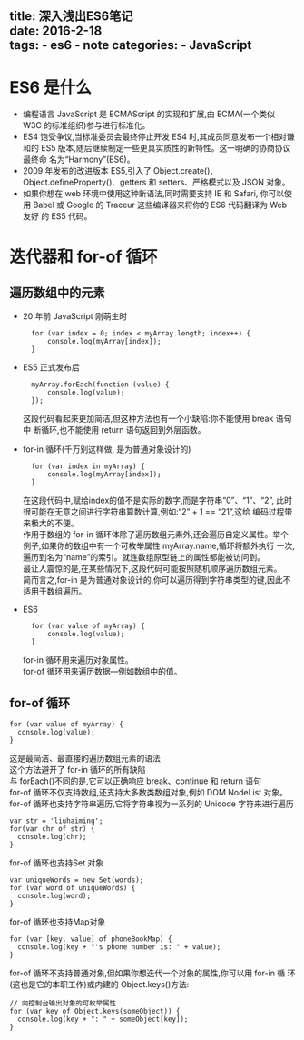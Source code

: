 title: 深入浅出ES6笔记  
date: 2016-2-18  
tags:
    - es6
    - note
categories:
    - JavaScript
---

# ES6 是什么

* 编程语言 JavaScript 是 ECMAScript 的实现和扩展,由 ECMA(一个类似 W3C 的标准组织)参与进行标准化。   
* ES4 饱受争议,当标准委员会最终停止开发 ES4 时,其成员同意发布一个相对谦和的 ES5 版本,随后继续制定一些更具实质性的新特性。这一明确的协商协议最终命 名为“Harmony”(ES6)。  
* 2009 年发布的改进版本 ES5,引入了 Object.create()、Object.defineProperty()、getters 和 setters、严格模式以及 JSON 对象。  
* 如果你想在 web 环境中使用这种新语法,同时需要支持 IE 和 Safari, 你可以使用 Babel 或 Google 的 Traceur 这些编译器来将你的 ES6 代码翻译为 Web 友好 的 ES5 代码。  

<!-- more -->

# 迭代器和 for-of 循环
## 遍历数组中的元素

* 20 年前 JavaScript 刚萌生时     

        for (var index = 0; index < myArray.length; index++) { 
            console.log(myArray[index]);
        }

* ES5 正式发布后  

        myArray.forEach(function (value) { 
            console.log(value);
        });  

    这段代码看起来更加简洁,但这种方法也有一个小缺陷:你不能使用 break 语句中 断循环,也不能使用 return 语句返回到外层函数。  

* for-in 循环(千万别这样做, 是为普通对象设计的) 

        for (var index in myArray) {
            console.log(myArray[index]);
        }

    在这段代码中,赋给index的值不是实际的数字,而是字符串“0”、“1”、“2”, 此时很可能在无意之间进行字符串算数计算,例如:“2” + 1 == “21”,这给 编码过程带来极大的不便。  
    作用于数组的 for-in 循环体除了遍历数组元素外,还会遍历自定义属性。举个例子,如果你的数组中有一个可枚举属性 myArray.name,循环将额外执行 一次,遍历到名为“name”的索引。就连数组原型链上的属性都能被访问到。  
    最让人震惊的是,在某些情况下,这段代码可能按照随机顺序遍历数组元素。  
    简而言之,for-in 是为普通对象设计的,你可以遍历得到字符串类型的键,因此不适用于数组遍历。

* ES6

        for (var value of myArray) {
            console.log(value);
        }

    for-in 循环用来遍历对象属性。  
    for-of 循环用来遍历数据—例如数组中的值。

## for-of 循环

    for (var value of myArray) {
      console.log(value);
    }

这是最简洁、最直接的遍历数组元素的语法  
这个方法避开了 for-in 循环的所有缺陷  
与 forEach()不同的是,它可以正确响应 break、continue 和 return 语句  
for-of 循环不仅支持数组,还支持大多数类数组对象,例如 DOM NodeList 对象。  
for-of 循环也支持字符串遍历,它将字符串视为一系列的 Unicode 字符来进行遍历  

    var str = 'liuhaiming';
    for(var chr of str) {
      console.log(chr);
    }

for-of 循环也支持Set 对象  

    var uniqueWords = new Set(words);
    for (var word of uniqueWords) {
      console.log(word);
    }

for-of 循环也支持Map对象  

    for (var [key, value] of phoneBookMap) {
      console.log(key + "'s phone number is: " + value);
    }

for-of 循环不支持普通对象,但如果你想迭代一个对象的属性,你可以用 for-in 循 环(这也是它的本职工作)或内建的 Object.keys()方法:

    // 向控制台输出对象的可枚举属性
    for (var key of Object.keys(someObject)) {
      console.log(key + ": " + someObject[key]);
    }



<br>